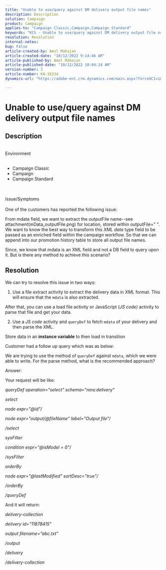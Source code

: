 ```yaml
---
title: "Unable to use/query against DM delivery output file names"
description: Description
solution: Campaign
product: Campaign
applies-to: "Campaign Classic,Campaign,Campaign Standard"
keywords: "KCS - Unable to use/query against DM delivery output file names"
resolution: Resolution
internal-notes: 
bug: False
article-created-by: Amol Mahajan
article-created-date: "10/12/2022 9:14:46 AM"
article-published-by: Amol Mahajan
article-published-date: "10/12/2022 10:04:14 AM"
version-number: 3
article-number: KA-16234
dynamics-url: "https://adobe-ent.crm.dynamics.com/main.aspx?forceUCI=1&pagetype=entityrecord&etn=knowledgearticle&id=9a86e74b-0e4a-ed11-bba1-000d3a31576b"

---
```

# Unable to use/query against DM delivery output file names

## Description

<br>Environment<br><br>
- Campaign Classic
- Campaign
- Campaign Standard

<br><br>Issue/Symptoms<br><br>
One of the customers has reported the following issue:

 From mdata field, we want to extract the outputFile name--see attachment(mData_outputFile.png) for location, stored within outputFile=" ". We want to know the best way to transform this *XML data* type field to be passed as an enriched field within the campaign workflow. So that we can append into our promotion history table to store all output file names.

 Since, we know that mdata is an XML field and not a DB field to query upon it. But is there any method to achieve this scenario?


## Resolution


We can try to resolve this issue in two ways:

1. Use a file extract activity to extract the delivery data in *XML* format. This will ensure that the `mdata` is also extracted.

After that, you can use a load file activity or JavaScript (*JS code)* activity to parse that file and get your data.

2. Use a *JS code* activity and `queryDef` to fetch `mdata` of your delivery and then parse the XML.

Store data in an <b>instance variable</b> to then load in transition



Customer had a follow up query which was as below:

We are trying to use the method of `queryDef` against `mdata`, which we were able to write. For the parse method, what is the recommended approach?

Answer:

Your request will be like:

*queryDef operation="select" schema="nms:delivery"*

*select*

*node expr="@id"/*

*node expr="output/@fileName" label="Output file"/*

*/select*

*sysFilter*

*condition expr="@isModel = 0"/*

*/sysFilter*

*orderBy*

*node expr="@lastModified" sortDesc="true"/*

*/orderBy*

*/queryDef*



And it will return:

*delivery-collection*

*delivery id="11878415"*

*output filename=”abc.txt”*

*/output*

*/delivery*

*/delivery-collection*
